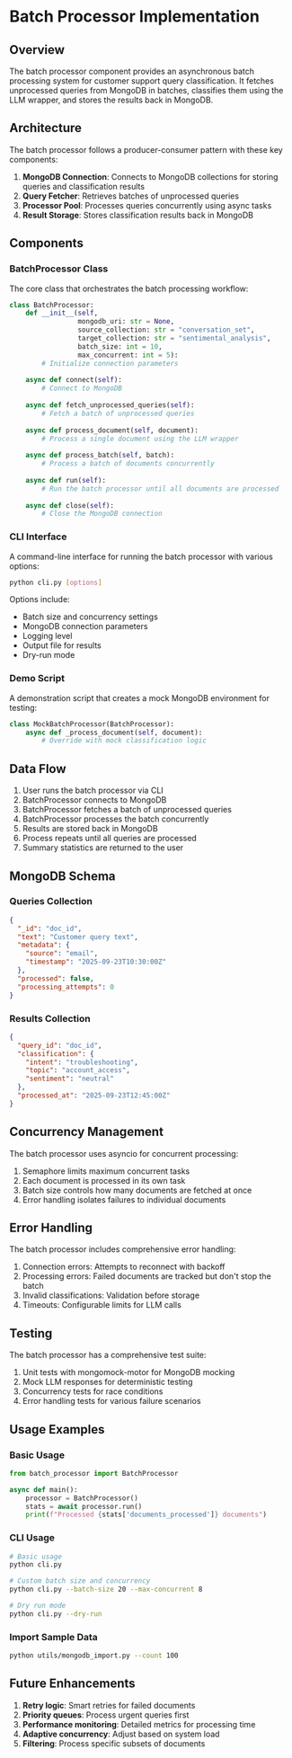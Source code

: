 # Batch Processor Implementation

## Overview

The batch processor component provides an asynchronous batch processing system for customer support query classification. It fetches unprocessed queries from MongoDB in batches, classifies them using the LLM wrapper, and stores the results back in MongoDB.

## Architecture

The batch processor follows a producer-consumer pattern with these key components:

1. **MongoDB Connection**: Connects to MongoDB collections for storing queries and classification results
2. **Query Fetcher**: Retrieves batches of unprocessed queries
3. **Processor Pool**: Processes queries concurrently using async tasks
4. **Result Storage**: Stores classification results back in MongoDB

## Components

### BatchProcessor Class

The core class that orchestrates the batch processing workflow:

```python
class BatchProcessor:
    def __init__(self, 
                 mongodb_uri: str = None,
                 source_collection: str = "conversation_set",
                 target_collection: str = "sentimental_analysis",
                 batch_size: int = 10,
                 max_concurrent: int = 5):
        # Initialize connection parameters
        
    async def connect(self):
        # Connect to MongoDB
        
    async def fetch_unprocessed_queries(self):
        # Fetch a batch of unprocessed queries
        
    async def process_document(self, document):
        # Process a single document using the LLM wrapper
        
    async def process_batch(self, batch):
        # Process a batch of documents concurrently
        
    async def run(self):
        # Run the batch processor until all documents are processed
        
    async def close(self):
        # Close the MongoDB connection
```

### CLI Interface

A command-line interface for running the batch processor with various options:

```bash
python cli.py [options]
```

Options include:
- Batch size and concurrency settings
- MongoDB connection parameters
- Logging level
- Output file for results
- Dry-run mode

### Demo Script

A demonstration script that creates a mock MongoDB environment for testing:

```python
class MockBatchProcessor(BatchProcessor):
    async def _process_document(self, document):
        # Override with mock classification logic
```

## Data Flow

1. User runs the batch processor via CLI
2. BatchProcessor connects to MongoDB
3. BatchProcessor fetches a batch of unprocessed queries
4. BatchProcessor processes the batch concurrently
5. Results are stored back in MongoDB
6. Process repeats until all queries are processed
7. Summary statistics are returned to the user

## MongoDB Schema

### Queries Collection

```json
{
  "_id": "doc_id",
  "text": "Customer query text",
  "metadata": {
    "source": "email",
    "timestamp": "2025-09-23T10:30:00Z"
  },
  "processed": false,
  "processing_attempts": 0
}
```

### Results Collection

```json
{
  "query_id": "doc_id",
  "classification": {
    "intent": "troubleshooting",
    "topic": "account_access",
    "sentiment": "neutral"
  },
  "processed_at": "2025-09-23T12:45:00Z"
}
```

## Concurrency Management

The batch processor uses asyncio for concurrent processing:

1. Semaphore limits maximum concurrent tasks
2. Each document is processed in its own task
3. Batch size controls how many documents are fetched at once
4. Error handling isolates failures to individual documents

## Error Handling

The batch processor includes comprehensive error handling:

1. Connection errors: Attempts to reconnect with backoff
2. Processing errors: Failed documents are tracked but don't stop the batch
3. Invalid classifications: Validation before storage
4. Timeouts: Configurable limits for LLM calls

## Testing

The batch processor has a comprehensive test suite:

1. Unit tests with mongomock-motor for MongoDB mocking
2. Mock LLM responses for deterministic testing
3. Concurrency tests for race conditions
4. Error handling tests for various failure scenarios

## Usage Examples

### Basic Usage

```python
from batch_processor import BatchProcessor

async def main():
    processor = BatchProcessor()
    stats = await processor.run()
    print(f"Processed {stats['documents_processed']} documents")
```

### CLI Usage

```bash
# Basic usage
python cli.py

# Custom batch size and concurrency
python cli.py --batch-size 20 --max-concurrent 8

# Dry run mode
python cli.py --dry-run
```

### Import Sample Data

```bash
python utils/mongodb_import.py --count 100
```

## Future Enhancements

1. **Retry logic**: Smart retries for failed documents
2. **Priority queues**: Process urgent queries first
3. **Performance monitoring**: Detailed metrics for processing time
4. **Adaptive concurrency**: Adjust based on system load
5. **Filtering**: Process specific subsets of documents